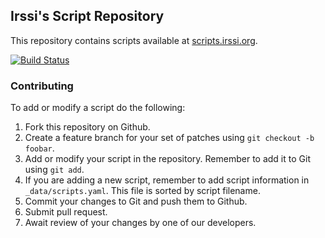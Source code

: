 ## Irssi's Script Repository

This repository contains scripts available at
[scripts.irssi.org](http://scripts.irssi.org).

[![Build Status](https://travis-ci.org/irssi/scripts.irssi.org.svg?branch=gh-pages)](https://travis-ci.org/irssi/scripts.irssi.org)

### Contributing

To add or modify a script do the following:

1. Fork this repository on Github.
2. Create a feature branch for your set of patches using `git checkout -b foobar`.
3. Add or modify your script in the repository. Remember to add it to Git using `git add`.
4. If you are adding a new script, remember to add script information in `_data/scripts.yaml`. This file is sorted by script filename.
5. Commit your changes to Git and push them to Github.
6. Submit pull request.
7. Await review of your changes by one of our developers.
